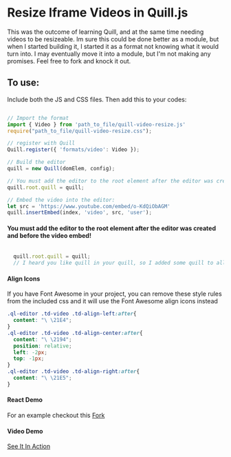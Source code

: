 # Resize Iframe Videos in Quill.js

This was the outcome of learning Quill, and at the same time needing videos to be resizeable. Im sure this could be done better as a module, but when I started building it, I started it as a format not knowing what it would turn into. I may eventually move it into a module, but I'm not making any promises. Feel free to fork and knock it out.

## To use:
Include both the JS and CSS files. Then add this to your codes:

```javascript

// Import the format
import { Video } from 'path_to_file/quill-video-resize.js'
require("path_to_file/quill-video-resize.css");

// register with Quill
Quill.register({ 'formats/video': Video });

// Build the editor
quill = new Quill(domElem, config);

// You must add the editor to the root element after the editor was created and before the video embed!
quill.root.quill = quill;

// Embed the video into the editor:
let src = 'https://www.youtube.com/embed/o-KdQiObAGM'
quill.insertEmbed(index, 'video', src, 'user');

```

#### You must add the editor to the root element after the editor was created and before the video embed!
```javascript
  
  quill.root.quill = quill;
  // I heard you like quill in your quill, so I added some quill to all the quills!
```

#### Align Icons
If you have Font Awesome in your project, you can remove these style rules from the included css and it will use the Font Awesome align icons instead
```css
.ql-editor .td-video .td-align-left:after{ 
  content: "\ \21E4"; 
} 
.ql-editor .td-video .td-align-center:after{ 
  content: "\ \2194";
  position: relative;
  left: -2px;
  top: -1px;
} 
.ql-editor .td-video .td-align-right:after{
  content: "\ \21E5"; 
}
```
 
#### React Demo
For an example checkout this [Fork](https://github.com/lancetipton/react-quill-experiment)
 
#### Video Demo
[See It In Action](http://recordit.co/AWHy9FuQfP)
